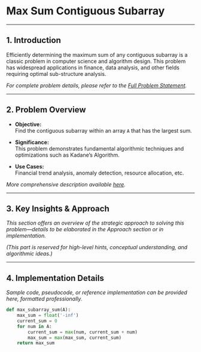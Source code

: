 # Max Sum Contiguous Subarray

---

## 1. Introduction
Efficiently determining the maximum sum of any contiguous subarray is a classic problem in computer science and algorithm design. This problem has widespread applications in finance, data analysis, and other fields requiring optimal sub-structure analysis.

*For complete problem details, please refer to the [Full Problem Statement](max_subarray_problem.md).*

---

## 2. Problem Overview
- **Objective:**  
  Find the contiguous subarray within an array `A` that has the largest sum.

- **Significance:**  
  This problem demonstrates fundamental algorithmic techniques and optimizations such as Kadane’s Algorithm.

- **Use Cases:**  
  Financial trend analysis, anomaly detection, resource allocation, etc.

*More comprehensive description available [here](max_subarray_problem.md).*

---

## 3. Key Insights & Approach
*This section offers an overview of the strategic approach to solving this problem—details to be elaborated in the Approach section or in implementation.*

*(This part is reserved for high-level hints, conceptual understanding, and algorithmic ideas.)*

---

## 4. Implementation Details
*Sample code, pseudocode, or reference implementation can be provided here, formatted professionally.*

```python
def max_subarray_sum(A):
    max_sum = float('-inf')
    current_sum = 0
    for num in A:
        current_sum = max(num, current_sum + num)
        max_sum = max(max_sum, current_sum)
    return max_sum
